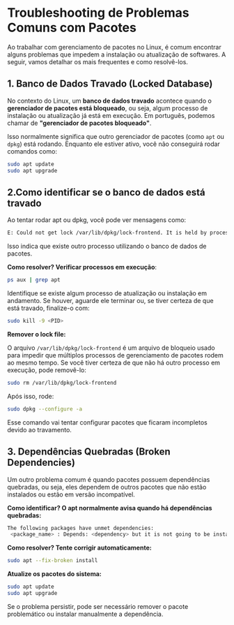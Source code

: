 # Troubleshooting de Problemas Comuns com Pacotes

Ao trabalhar com gerenciamento de pacotes no Linux, é comum encontrar alguns problemas que impedem a instalação ou atualização de softwares. A seguir, vamos detalhar os mais frequentes e como resolvê-los.

## 1. Banco de Dados Travado (Locked Database)

No contexto do Linux, um **banco de dados travado** acontece quando o **gerenciador de pacotes está bloqueado**, ou seja, algum processo de instalação ou atualização já está em execução. Em português, podemos chamar de **"gerenciador de pacotes bloqueado"**.

Isso normalmente significa que outro gerenciador de pacotes (como `apt` ou `dpkg`) está rodando. Enquanto ele estiver ativo, você não conseguirá rodar comandos como:

```bash
sudo apt update
sudo apt upgrade
```
## 2.Como identificar se o banco de dados está travado

Ao tentar rodar apt ou dpkg, você pode ver mensagens como:
```bash
E: Could not get lock /var/lib/dpkg/lock-frontend. It is held by process 1234 (apt)
```
Isso indica que existe outro processo utilizando o banco de dados de pacotes.

**Como resolver? Verificar processos em execução**:
```bash
ps aux | grep apt
```
Identifique se existe algum processo de atualização ou instalação em andamento. Se houver, aguarde ele terminar ou, se tiver certeza de que está travado, finalize-o com:
```bash
sudo kill -9 <PID>
```
**Remover o lock file:**

O arquivo `/var/lib/dpkg/lock-frontend` é um arquivo de bloqueio usado para impedir que múltiplos processos de gerenciamento de pacotes rodem ao mesmo tempo.
Se você tiver certeza de que não há outro processo em execução, pode removê-lo:

```bash
sudo rm /var/lib/dpkg/lock-frontend
```
Após isso, rode:

```bash
sudo dpkg --configure -a
```

Esse comando vai tentar configurar pacotes que ficaram incompletos devido ao travamento.

## 3. Dependências Quebradas (Broken Dependencies)

Um outro problema comum é quando pacotes possuem dependências quebradas, ou seja, eles dependem de outros pacotes que não estão instalados ou estão em versão incompatível.

**Como identificar? O apt normalmente avisa quando há dependências quebradas:**
```bash
The following packages have unmet dependencies:
 <package_name> : Depends: <dependency> but it is not going to be installed
```

**Como resolver? Tente corrigir automaticamente:**

```bash
sudo apt --fix-broken install
```

**Atualize os pacotes do sistema:**
```bash
sudo apt update
sudo apt upgrade
```

Se o problema persistir, pode ser necessário remover o pacote problemático ou instalar manualmente a dependência.